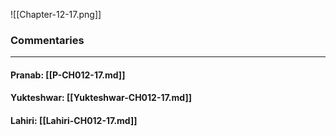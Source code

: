 ![[Chapter-12-17.png]]

### Commentaries

---

#### Pranab: [[P-CH012-17.md]]

#### Yukteshwar: [[Yukteshwar-CH012-17.md]]

#### Lahiri: [[Lahiri-CH012-17.md]]
